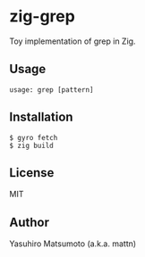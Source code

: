# zig-grep

Toy implementation of grep in Zig.

## Usage

```
usage: grep [pattern]
```

## Installation

```
$ gyro fetch
$ zig build
```

## License

MIT

## Author

Yasuhiro Matsumoto (a.k.a. mattn)
